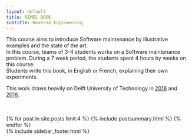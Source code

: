 ```yaml
---
layout: default
title: RIMEL BOOK
subtitle: Reverse Engineering
---
```


<div class="span12">
<span>

<div class="span7">
This course aims to introduce Software maintenance by illustrative examples and the state of the art. <br/>
In this course, teams of 3-4 students works on a Software maintenance problem. 
During a 7 week period, the students spent 4 hours by weeks on this course. <br/>
Students write this book, in English or French, explaining their own experiments.<br/>

This work draws heavily on  Delft University of Technology in  <a href="https://delftswa.gitbooks.io/desosa2016/content/">2016</a>  and
<a href="https://github.com/delftswa2018/desosa2018">2018</a>.
<br/>
<br/>
<br/>
</div>



<div class="span7">
{% for post in site.posts limit:4 %}
{% include postsummary.html %}
{% endfor %}
</div>





<span>
  {% include sidebar_footer.html %}
</span>

</span>
</div>
